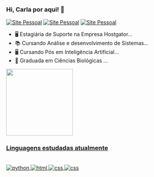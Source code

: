 ### Hi, Carla por aqui!  👋

[![Site Pessoal](https://img.shields.io/badge/website-000000?style=for-the-badge&logo=About.me&logoColor=white)](https://karlaalmeida.tech/)
[![Site Pessoal](https://img.shields.io/badge/Gmail-D14836?style=for-the-badge&logo=gmail&logoColor=white)](karlaamdfat@gmail.com)
[![Site Pessoal](https://img.shields.io/badge/LinkedIn-0077B5?style=for-the-badge&logo=linkedin&logoColor=white)](https://www.linkedin.com/in/carlaaalmeidapaula)


- 🖥️  Estagiária de Suporte na Empresa Hostgator...
- 📚  Cursando Análise e desenvolvimento de Sistemas...
- 🖥️  Cursando Pós em Inteligência Artificial...
- 🌱  Graduada em Ciências Biológicas ...

 <div>
  <a href="https://github.com/carlaallmeida">
  <img height="180em" src="https://github-readme-stats.vercel.app/api?username=carlaallmeida&show_icons=true&theme=tokyonight&include_all_commits=true&count_private=true"/>
 <div> 
 
  ###  Linguagens estudadas atualmente

  <div style="display: inline_block"><br> 
  <img align="center" alt="python"  <img src="https://img.shields.io/badge/Python-3776AB?style=for-the-badge&logo=python&logoColor=white">   
  <img align="center" alt="html"  <img src="https://img.shields.io/badge/HTML5-E34F26?style=for-the-badge&logo=html5&logoColor=white" />
  <img align="center" alt="css"  <img src="https://img.shields.io/badge/CSS-239120?&style=for-the-badge&logo=css3&logoColor=white" />
  <img align="center" alt="css"  <img src="https://img.shields.io/badge/Markdown-000000?style=for-the-badge&logo=markdown&logoColor=white" />
